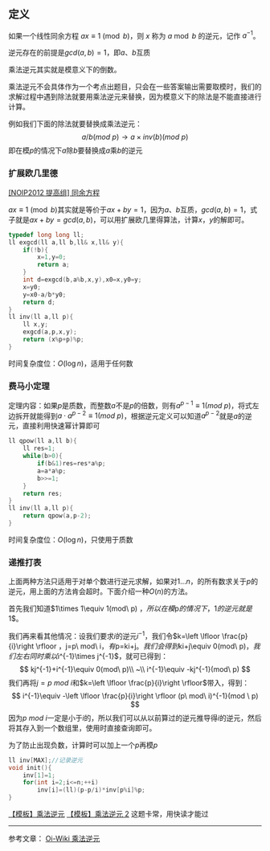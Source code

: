 ## 定义
如果一个线性同余方程 $ax \equiv 1 \pmod b$，则 $x$ 称为 $a \bmod b$ 的逆元，记作 $a^{-1}$。

逆元存在的前提是$gcd(a,b)=1$，即$a、b$互质

乘法逆元其实就是模意义下的倒数。

乘法逆元不会具体作为一个考点出题目，只会在一些答案输出需要取模时，我们的求解过程中遇到除法就要用乘法逆元来替换，因为模意义下的除法是不能直接进行计算。

例如我们下面的除法就要替换成乘法逆元：
$$
a / b(mod\ p)\rightarrow a\times inv(b) (mod\ p)
$$
即在模$p$的情况下$a$除$b$要替换成$a$乘$b$的逆元


### 扩展欧几里德
[[NOIP2012 提高组] 同余方程](https://www.luogu.com.cn/problem/P1082)

$ax \equiv 1 \pmod b$其实就是等价于$ax+by=1$，因为$a、b$互质，$gcd(a,b)=1$，式子就是$ax+by=gcd(a,b)$，可以用扩展欧几里得算法，计算$x，y$的解即可。
 
```cpp
typedef long long ll;
ll exgcd(ll a,ll b,ll& x,ll& y){
    if(!b){
        x=1,y=0;
        return a;
    }
    int d=exgcd(b,a%b,x,y),x0=x,y0=y;
    x=y0;
    y=x0-a/b*y0;
    return d;
}
ll inv(ll a,ll p){
    ll x,y;
    exgcd(a,p,x,y);
    return (x%p+p)%p;
}
```
时间复杂度位：$O(\log n)$，适用于任何数
### 费马小定理
定理内容：如果$p$是质数，而整数$a$不是$p$的倍数，则有$a^{p-1}\equiv 1(mod\ p)$，将式左边拆开就能得到$a\cdot a^{p-2}\equiv 1(mod\ p)$，根据逆元定义可以知道$a^{p-2}$就是$a$的逆元，直接利用快速幂计算即可

```cpp
ll qpow(ll a,ll b){
    ll res=1;
    while(b>0){
        if(b&1)res=res*a%p;
        a=a*a%p;
        b>>=1;
    }
    return res;
}
ll inv(ll a,ll p){
    return qpow(a,p-2);
}
```
时间复杂度位：$O(\log n)$，只使用于质数

### 递推打表
上面两种方法只适用于对单个数进行逆元求解，如果对$1\dots n$，的所有数求关于$p$的逆元，用上面的方法肯会超时。下面介绍一种$O(n)$的方法。

首先我们知道$1\times 1\equiv 1(mod\ p) $，所以在模$p$的情况下，$1$的逆元就是$1$。

我们再来看其他情况：设我们要求$i$的逆元$i^{-1}$，我们令$k=\left \lfloor \frac{p}{i}\right \rfloor $，$j=p\ mod\ i$，有$p=ki+j$。我们会得到$ki+j\equiv 0(mod\ p)$，我们左右同时乘以$i^{-1}\times j^{-1}$，就可已得到：
$$
kj^{-1}+i^{-1}\equiv 0(mod\ p)\\
~\\
i^{-1}\equiv -kj^{-1}(mod\ p)
$$
我们再将$j=p\ mod\ i$和$k=\left \lfloor \frac{p}{i}\right \rfloor$带入，得到：
$$
i^{-1}\equiv -\left \lfloor \frac{p}{i}\right \rfloor (p\ mod\ i)^{-1}(mod \ p)
$$
因为$p\ mod\ i$一定是小于$i$的，所以我们可以从以前算过的逆元推导得$i$的逆元，然后将其存入到一个数组里，使用时直接查询即可。

为了防止出现负数，计算时可以加上一个$p$再模$p$
```cpp
ll inv[MAX];//记录逆元
void init(){
    inv[1]=1;
    for(int i=2;i<=n;++i)
        inv[i]=(ll)(p-p/i)*inv[p%i]%p;
}
```

[【模板】乘法逆元](https://www.luogu.com.cn/problem/P3811)
[【模板】乘法逆元 2](https://www.luogu.com.cn/problem/P5431)  这题卡常，用快读才能过

-----------------
参考文章：
[Oi-Wiki 乘法逆元](https://oi-wiki.org/math/number-theory/inverse/)
